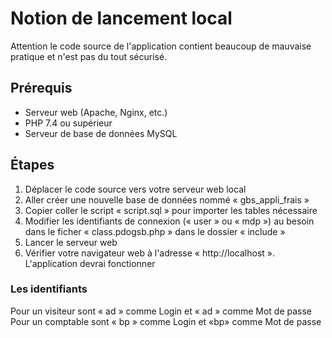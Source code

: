 # Notion de lancement local
Attention le code source de l'application contient beaucoup de mauvaise pratique et n'est pas du tout sécurisé.
## Prérequis
- Serveur web (Apache, Nginx, etc.)
- PHP 7.4 ou supérieur
- Serveur de base de données MySQL



## Étapes 
1. Déplacer le code source vers votre serveur web local
2. Aller créer une nouvelle base de données nommé « gbs_appli_frais »
3. Copier coller le script « script.sql » pour importer les tables nécessaire 
4. Modifier les identifiants de connexion (« user » ou « mdp ») au besoin dans le ficher « class.pdogsb.php » dans le dossier « include » 
5. Lancer le serveur web
6. Vérifier  votre navigateur web à l'adresse « http://localhost ». L'application devrai fonctionner

### Les identifiants
Pour un visiteur sont « ad » comme Login et « ad » comme Mot de passe
Pour un comptable sont « bp » comme Login et «bp» comme Mot de passe
